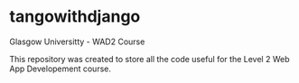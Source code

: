 # tangowithdjango
Glasgow Universitty - WAD2 Course

This repository was created to store all the code useful for the Level 2 Web App Developement course.
